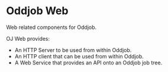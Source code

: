 Oddjob Web 
==========

Web related components for Oddjob.

OJ Web provides:
- An HTTP Server to be used from within Oddjob.
- An HTTP client that can be used from within Oddjob.
- A Web Service that provides an API onto an Oddjob job tree.


